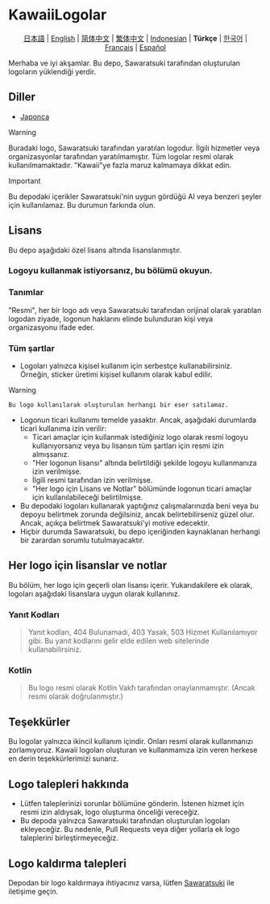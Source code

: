 # KawaiiLogolar

<div align="center">

[日本語](./README.md) | [English](./README_EN.md) | [简体中文](/README-zhHans.md) | [繁体中文](/README-zhHant.md) | [Indonesian](/README-ID.md) | **Türkçe** | [한국어](/README-kr.md) | [Français](/README-fr.md) | [Español](/README-es.md)

</div>

Merhaba ve iyi akşamlar. Bu depo, Sawaratsuki tarafından oluşturulan logoların yüklendiği yerdir.

## Diller

- [Japonca](./README.md)

> [!WARNING]
 Buradaki logo, Sawaratsuki tarafından yaratılan logodur. İlgili hizmetler veya organizasyonlar tarafından yaratılmamıştır.
 Tüm logolar resmi olarak kullanılmamaktadır.
 "Kawaii"ye fazla maruz kalmamaya dikkat edin.

> [!IMPORTANT]
 Bu depodaki içerikler Sawaratsuki'nin uygun gördüğü AI veya benzeri şeyler için kullanılamaz.
 Bu durumun farkında olun.

## Lisans

Bu depo aşağıdaki özel lisans altında lisanslanmıştır.

### Logoyu kullanmak istiyorsanız, bu bölümü okuyun.

### Tanımlar

"Resmi", her bir logo adı veya Sawaratsuki tarafından orijinal olarak yaratılan logodan ziyade, logonun haklarını elinde bulunduran kişi veya organizasyonu ifade eder.

### Tüm şartlar

- Logoları yalnızca kişisel kullanım için serbestçe kullanabilirsiniz.
Örneğin, sticker üretimi kişisel kullanım olarak kabul edilir.
> [!WARNING]
    Bu logo kullanılarak oluşturulan herhangi bir eser satılamaz.
- Logonun ticari kullanımı temelde yasaktır.
Ancak, aşağıdaki durumlarda ticari kullanıma izin verilir:
  - Ticari amaçlar için kullanmak istediğiniz logo olarak resmi logoyu kullanıyorsanız veya bu lisansın tüm şartları için resmi izin almışsanız.
  - "Her logonun lisansı" altında belirtildiği şekilde logoyu kullanmanıza izin verilmişse.
  - İlgili resmi tarafından izin verilmişse.
  - "Her logo için Lisans ve Notlar" bölümünde logonun ticari amaçlar için kullanılabileceği belirtilmişse.
- Bu depodaki logoları kullanarak yaptığınız çalışmalarınızda beni veya bu depoyu belirtmek zorunda değilsiniz, ancak belirtebilirseniz güzel olur.
  Ancak, açıkça belirtmek Sawaratsuki'yi motive edecektir.
- Hiçbir durumda Sawaratsuki, bu depo içeriğinden kaynaklanan herhangi bir zarardan sorumlu tutulmayacaktır.

## Her logo için lisanslar ve notlar

Bu bölüm, her logo için geçerli olan lisansı içerir.
Yukarıdakilere ek olarak, logoları aşağıdaki lisanslara uygun olarak kullanınız.

### Yanıt Kodları

> Yanıt kodları, 404 Bulunamadı, 403 Yasak, 503 Hizmet Kullanılamıyor gibi.
Bu yanıt kodlarını gelir elde edilen web sitelerinde kullanabilirsiniz.

### Kotlin

> Bu logo resmi olarak Kotlin Vakfı tarafından onaylanmamıştır.
(Ancak resmi olarak doğrulanmıştır.)

## Teşekkürler

Bu logolar yalnızca ikincil kullanım içindir.
Onları resmi olarak kullanmanızı zorlamıyoruz.
Kawaii logoları oluşturan ve kullanmamıza izin veren herkese en derin teşekkürlerimizi sunarız.

## Logo talepleri hakkında

- Lütfen taleplerinizi sorunlar bölümüne gönderin.
İstenen hizmet için resmi izin aldıysak, logo oluşturma önceliği vereceğiz.
- Bu depoda yalnızca Sawaratsuki tarafından oluşturulan logoları ekleyeceğiz.
  Bu nedenle, Pull Requests veya diğer yollarla ek logo taleplerini birleştirmeyeceğiz.

## Logo kaldırma talepleri

Depodan bir logo kaldırmaya ihtiyacınız varsa, lütfen [Sawaratsuki](https://x.com/sawaratsuki1004) ile iletişime geçin.
